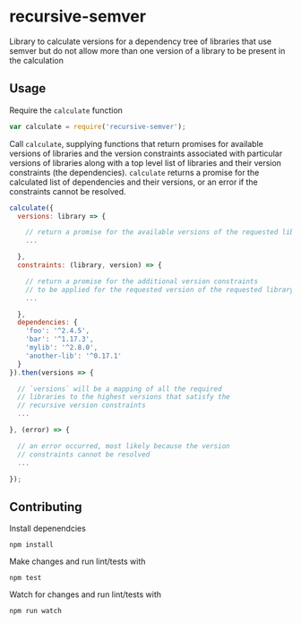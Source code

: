# recursive-semver
Library to calculate versions for a dependency tree of libraries that use semver but do not allow more than one version of a library to be present in the calculation

## Usage

Require the `calculate` function

```javascript
var calculate = require('recursive-semver');
```

Call `calculate`, supplying functions that return promises for available versions of libraries and the version constraints associated with particular versions of libraries along with a top level list of libraries and their version constraints (the dependencies). `calculate` returns a promise for the calculated list of dependencies and their versions, or an error if the constraints cannot be resolved.

```javascript
calculate({
  versions: library => {

    // return a promise for the available versions of the requested library
    ...

  },
  constraints: (library, version) => {

    // return a promise for the additional version constraints
    // to be applied for the requested version of the requested library
    ...

  },
  dependencies: {
    'foo': '^2.4.5',
    'bar': '^1.17.3',
    'mylib': '^2.8.0',
    'another-lib': '^0.17.1'
  }
}).then(versions => {

  // `versions` will be a mapping of all the required
  // libraries to the highest versions that satisfy the
  // recursive version constraints
  ...

}, (error) => {

  // an error occurred, most likely because the version
  // constraints cannot be resolved 
  ...

});
```

## Contributing

Install depenendcies

```
npm install
```

Make changes and run lint/tests with

```
npm test
```

Watch for changes and run lint/tests with

```
npm run watch
```
